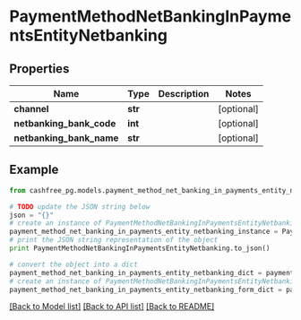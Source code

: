 # PaymentMethodNetBankingInPaymentsEntityNetbanking


## Properties
Name | Type | Description | Notes
------------ | ------------- | ------------- | -------------
**channel** | **str** |  | [optional] 
**netbanking_bank_code** | **int** |  | [optional] 
**netbanking_bank_name** | **str** |  | [optional] 

## Example

```python
from cashfree_pg.models.payment_method_net_banking_in_payments_entity_netbanking import PaymentMethodNetBankingInPaymentsEntityNetbanking

# TODO update the JSON string below
json = "{}"
# create an instance of PaymentMethodNetBankingInPaymentsEntityNetbanking from a JSON string
payment_method_net_banking_in_payments_entity_netbanking_instance = PaymentMethodNetBankingInPaymentsEntityNetbanking.from_json(json)
# print the JSON string representation of the object
print PaymentMethodNetBankingInPaymentsEntityNetbanking.to_json()

# convert the object into a dict
payment_method_net_banking_in_payments_entity_netbanking_dict = payment_method_net_banking_in_payments_entity_netbanking_instance.to_dict()
# create an instance of PaymentMethodNetBankingInPaymentsEntityNetbanking from a dict
payment_method_net_banking_in_payments_entity_netbanking_form_dict = payment_method_net_banking_in_payments_entity_netbanking.from_dict(payment_method_net_banking_in_payments_entity_netbanking_dict)
```
[[Back to Model list]](../README.md#documentation-for-models) [[Back to API list]](../README.md#documentation-for-api-endpoints) [[Back to README]](../README.md)


